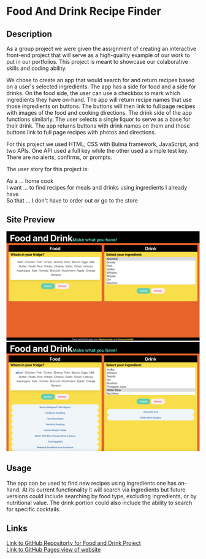 # Food And Drink Recipe Finder

## Description 

As a group project we were given the assignment of creating an interactive front-end project that will serve as a high-quality example of our work to put in our portfolios. This project is meant to showcase our colaborative skills and coding ability. 

We chose to create an app that would search for and return recipes based on a user's selected ingredients. The app has a side for food and a side for drinks. On the food side, the user can use a checkbox to mark which ingredients they have on-hand. The app will return recipe names that use those ingredients on buttons. The buttons will then link to full page recipes with images of the food and cooking directions. The drink side of the app functions similarly. The user selects a single liquor to serve as a base for their drink. The app returns buttons with drink names on them and those buttons link to full page recipes with photos and directions. 

For this project we used HTML, CSS with Bulma framework, JavaScript, and two APIs. One API used a full key while the other used a simple test key. There are no alerts, confirms, or prompts. 

The user story for this project is:

As a ... home cook</br>
I want ... to find recipes for meals and drinks using ingredients I already have</br>
So that ... I don't have to order out or go to the store</br>

## Site Preview

![Screenshot of Food And Drink Recipe Finder](./assets/images/preview-blank.png)
![Screenshot of Food and Drink Recipe Finder with buttons present](./assets/images/preview-buttons.png)

## Usage

The app can be used to find new recipes using ingredients one has on-hand. At its current functionality it will search via ingredients but future versions could include searching by food type, excluding ingredients, or by nutritional value. The drink portion could also include the ability to search for specific cocktails.

## Links

[Link to GitHub Repositorty for Food and Drink Project](https://github.com/jrwesch/FoodAndDrink) <br> 
[Link to GitHub Pages view of website](https://jrwesch.github.io/FoodAndDrink)
